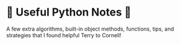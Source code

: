 # 🐍 Useful Python Notes 🐍

A few extra algorithms, built-in object methods, functions, tips, and strategies that I found helpful 
Terry to Cornell!
